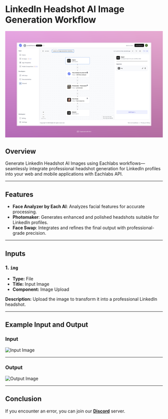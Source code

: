 # LinkedIn Headshot AI Image Generation Workflow

<img src="images/linkedin-headshot-image-generaiton-workflow-full.jpeg" alt="LinkedIn Headshot AI Image Generation Workflow"/>

## Overview

Generate LinkedIn Headshot AI Images using Eachlabs workflows—seamlessly integrate professional headshot generation for LinkedIn profiles into your web and mobile applications with Eachlabs API.


---

## Features

- **Face Analyzer by Each AI**: Analyzes facial features for accurate processing.  
- **Photomaker**: Generates enhanced and polished headshots suitable for LinkedIn profiles.  
- **Face Swap**: Integrates and refines the final output with professional-grade precision.  

---

## Inputs

### 1. `img`  
- **Type:** File  
- **Title:** Input Image  
- **Component:** Image Upload  

**Description:** Upload the image to transform it into a professional LinkedIn headshot.

---


## Example Input and Output

### Input  
<img src="https://storage.googleapis.com/magicpoint/models/man.png" alt="Input Image" width="250"/>  

---

### Output  
<img src="https://storage.googleapis.com/magicpoint/github-outputs/linkedin-headshot-ai-image-generation-workflow-output.webp" alt="Output Image" width="250"/>  

---


## Conclusion

If you encounter an error, you can join our <b><a href="https://discord.com/invite/yzZD4ZxBPt" target="_blank">Discord</a></b> server.